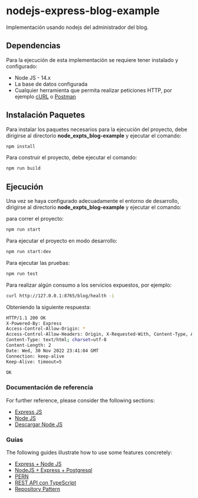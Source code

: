 # nodejs-express-blog-example
Implementación usando nodejs del administrador del blog.

## Dependencias
Para la ejecución de esta implementación se requiere tener instalado y configurado:
* Node JS - 14.x
* La base de datos configurada
* Cualquier herramienta que permita realizar peticiones HTTP, por ejemplo [cURL](https://curl.se/) o [Postman](https://www.postman.com/)

## Instalación Paquetes
Para instalar los paquetes necesarios para la ejecución del proyecto, debe dirigirse al directorio **node_expts_blog-example** y ejecutar el comando:
```bash
npm install
```

Para construir el proyecto, debe ejecutar el comando:
```bash
npm run build
```

## Ejecución
Una vez se haya configurado adecuadamente el entorno de desarrollo, dirigirse al directorio **node_expts_blog-example** y ejecutar el comando: 

para correr el proyecto:

```bash
npm run start
```

Para ejecutar el proyecto en modo desarrollo:

```bash
npm run start:dev
```

Para ejecutar las pruebas:
    
```bash
npm run test
```

Para realizar algún consumo a los servicios expuestos, por ejemplo:

```bash
curl http://127.0.0.1:8765/blog/health -i
```
Obteniendo la siguiente respuesta:
```bash
HTTP/1.1 200 OK
X-Powered-By: Express
Access-Control-Allow-Origin: *
Access-Control-Allow-Headers: Origin, X-Requested-With, Content-Type, Accept, Authorization
Content-Type: text/html; charset=utf-8
Content-Length: 2
Date: Wed, 30 Nov 2022 23:41:04 GMT
Connection: keep-alive
Keep-Alive: timeout=5

OK
```

### Documentación de referencia
For further reference, please consider the following sections:

* [Express JS](https://expressjs.com/)
* [Node JS](https://nodejs.org/docs/latest-v14.x/api/)
* [Descargar Node JS](https://nodejs.org/en/download/)

### Guías
The following guides illustrate how to use some features concretely:

* [Express + Node JS](https://developer.mozilla.org/en-US/docs/Learn/Server-side/Express_Nodejs/Introduction)
* [NodeJS + Express + Postgresql](https://blog.logrocket.com/crud-rest-api-node-js-express-postgresql/)
* [PERN](https://www.youtube.com/watch?v=ldYcgPKEZC8)
* [REST API con TypeScript](https://www.youtube.com/watch?v=z4BNZfZ1Wq8)
* [Repository Pattern](https://blog.logrocket.com/exploring-repository-pattern-typescript-node/)


